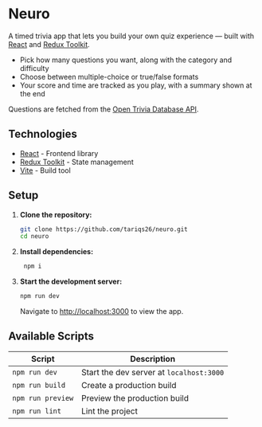# Neuro

A timed trivia app that lets you build your own quiz experience — built with [React](https://reactjs.org/) and [Redux Toolkit](https://redux-toolkit.js.org/).

- Pick how many questions you want, along with the category and difficulty
- Choose between multiple-choice or true/false formats
- Your score and time are tracked as you play, with a summary shown at the end

Questions are fetched from the [Open Trivia Database API](https://opentdb.com/).

## Technologies

- [React](https://reactjs.org/) - Frontend library
- [Redux Toolkit](https://redux-toolkit.js.org/) - State management
- [Vite](https://vitejs.dev/) - Build tool

## Setup

1. **Clone the repository:**

   ```bash
   git clone https://github.com/tariqs26/neuro.git
   cd neuro
   ```

2. **Install dependencies:**

   ```bash
    npm i
   ```

3. **Start the development server:**

   ```bash
   npm run dev
   ```

   Navigate to [http://localhost:3000](http://localhost:3000) to view the app.

## Available Scripts

| Script            | Description                              |
| ----------------- | ---------------------------------------- |
| `npm run dev`     | Start the dev server at `localhost:3000` |
| `npm run build`   | Create a production build                |
| `npm run preview` | Preview the production build             |
| `npm run lint`    | Lint the project                         |
